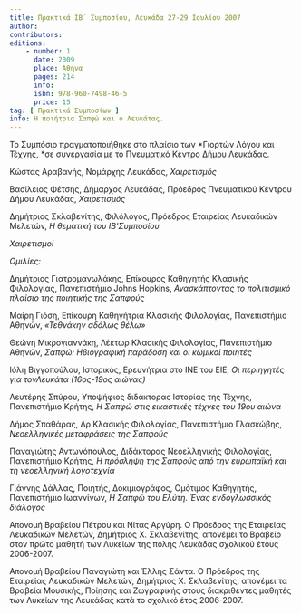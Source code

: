 ```yaml
---
title: Πρακτικά ΙΒ΄ Συμποσίου, Λευκάδα 27-29 Ιουλίου 2007
author: 
contributors: 
editions: 
    - number: 1
      date: 2009
      place: Αθήνα
      pages: 214
      info: 
      isbn: 978-960-7498-46-5
      price: 15
tag: [ Πρακτικά Συμποσίων ]
info: Η ποιήτρια Σαπφώ και ο Λευκάτας.
---
```


Το Συμπόσιο πραγματοποιήθηκε στο πλαίσιο των *Γιορτών Λόγου και Τέχνης, *σε συνεργασία με το Πνευματικό Κέντρο Δήμου Λευκάδας.

Κώστας Αραβανής, Νομάρχης Λευκάδας, *Χαιρετισμός*

Βασίλειος Φέτσης, Δήμαρχος Λευκάδας, Πρόεδρος Πνευματικού Κέντρου Δήμου Λευκάδας, *Χαιρετισμός*

Δημήτριος Σκλαβενίτης, Φιλόλογος, Πρόεδρος Εταιρείας Λευκαδικών Μελετών, *Η θεματική του ΙΒ'Συμποσίου* 

*Χαιρετισμοί*

*Ομιλίες:*

Δημήτριος Γιατρομανωλάκης, Επίκουρος Καθηγητής Κλασικής Φιλολογίας, Πανεπιστήμιο Johns Hopkins, *Ανασκάπτοντας το πολιτισμικό πλαίσιο της ποιητικής της Σαπφούς*

Μαίρη Γιόση, Επίκουρη Καθηγήτρια Κλασικής Φιλολογίας, Πανεπιστήμιο Αθηνών, *«Τεθνάκην αδόλως θέλω»*

Θεώνη Μικρογιαννάκη, Λέκτωρ Κλασικής Φιλολογίας, Πανεπιστήμιο Αθηνών, *Σαπφώ: Ηβιογραφική παράδοση και οι κωμικοί ποιητές*

Ιόλη Βιγγοπούλου, Ιστορικός, Ερευνήτρια στο ΙΝΕ του ΕΙΕ, *Οι περιηγητές για τονΛευκάτα \(16ος-19ος αιώνας\)*

Λευτέρης Σπύρου, Υποψήφιος διδάκτορας Ιστορίας της Τέχνης, Πανεπιστήμιο Κρήτης, *Η Σαπφώ στις εικαστικές τέχνες του 19ου αιώνα*

Δήμος Σπαθάρας, Δρ Κλασικής Φιλολογίας, Πανεπιστήμιο Γλασκώβης, *Νεοελληνικές μεταφράσεις της Σαπφούς*

Παναγιώτης Αντωνόπουλος, Διδάκτορας Νεοελληνικής Φιλολογίας, Πανεπιστήμιο Κρήτης, *Η πρόσληψη της Σαπφούς από την ευρωπαϊκή και τη νεοελληνική λογοτεχνία*

Γιάννης Δάλλας, Ποιητής, Δοκιμιογράφος, Ομότιμος Καθηγητής, Πανεπιστήμιο Ιωαννίνων, *Η Σαπφώ του Ελύτη. Ένας ενδογλωσσικός διάλογος*

Απονομή Βραβείου Πέτρου και Νίτας Αργύρη. Ο Πρόεδρος της Εταιρείας Λευκαδικών Μελετών, Δημήτριος Χ. Σκλαβενίτης, απονέμει το Βραβείο στον πρώτο μαθητή των Λυκείων της πόλης Λευκάδας σχολικού έτους 2006-2007.

Απονομή Βραβείου Παναγιώτη και Έλλης Σάντα. Ο Πρόεδρος της Εταιρείας Λευκαδικών Μελετών, Δημήτριος Χ. Σκλαβενίτης, απονέμει τα Βραβεία Μουσικής, Ποίησης και Ζωγραφικής στους διακριθέντες μαθητές των Λυκείων της Λευκάδας κατά το σχολικό έτος 2006-2007.

